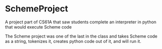# SchemeProject
A project part of CS61A that saw students complete an interpreter in python that would execute Scheme code

The Scheme project was one of the last in the class and takes Scheme code as a string, tokenizes it, creates python code out of it, and will run it. 
